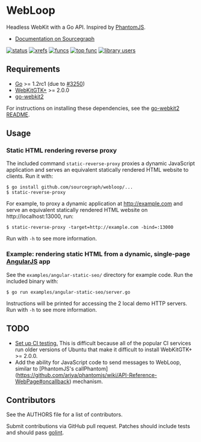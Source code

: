 # WebLoop

Headless WebKit with a Go API. Inspired by [PhantomJS](http://phantomjs.org/).

* [Documentation on Sourcegraph](https://sourcegraph.com/github.com/sourcegraph/webloop/tree)

[![status](https://sourcegraph.com/api/repos/github.com/sourcegraph/webloop/badges/status.png)](https://sourcegraph.com/github.com/sourcegraph/webloop)
[![xrefs](https://sourcegraph.com/api/repos/github.com/sourcegraph/webloop/badges/xrefs.png)](https://sourcegraph.com/github.com/sourcegraph/webloop)
[![funcs](https://sourcegraph.com/api/repos/github.com/sourcegraph/webloop/badges/funcs.png)](https://sourcegraph.com/github.com/sourcegraph/webloop)
[![top func](https://sourcegraph.com/api/repos/github.com/sourcegraph/webloop/badges/top-func.png)](https://sourcegraph.com/github.com/sourcegraph/webloop)
[![library users](https://sourcegraph.com/api/repos/github.com/sourcegraph/webloop/badges/library-users.png)](https://sourcegraph.com/github.com/sourcegraph/webloop)


## Requirements

* [Go](http://golang.org) >= 1.2rc1 (due to [#3250](https://code.google.com/p/go/issues/detail?id=3250))
* [WebKitGTK+](http://webkitgtk.org/) >= 2.0.0
* [go-webkit2](https://sourcegraph.com/github.com/sourcegraph/go-webkit2/readme)

For instructions on installing these dependencies, see the [go-webkit2
README](https://sourcegraph.com/github.com/sourcegraph/go-webkit2/readme).


## Usage


### Static HTML rendering reverse proxy

The included command `static-reverse-proxy` proxies a dynamic JavaScript application and serves an equivalent statically rendered HTML website to clients. Run it with:

```
$ go install github.com/sourcegraph/webloop/...
$ static-reverse-proxy
```

For example, to proxy a dynamic application at http://example.com and serve an
equivalent statically rendered HTML website on http://localhost:13000, run:

```
$ static-reverse-proxy -target=http://example.com -bind=:13000
```

Run with `-h` to see more information.


### Example: rendering static HTML from a dynamic, single-page [AngularJS](http://angularjs.org) app

See the `examples/angular-static-seo/` directory for example code. Run the included binary with:

```
$ go run examples/angular-static-seo/server.go
```

Instructions will be printed for accessing the 2 local demo HTTP servers. Run
with `-h` to see more information.


## TODO

* [Set up CI testing.](https://github.com/sourcegraph/webloop/issues/1) This
  is difficult because all of the popular CI services run older versions of
  Ubuntu that make it difficult to install WebKitGTK+ >= 2.0.0.
* Add the ability for JavaScript code to send messages to WebLoop, similar to
  [PhantomJS's callPhantom]
  (https://github.com/ariya/phantomjs/wiki/API-Reference-WebPage#oncallback)
  mechanism.


## Contributors

See the AUTHORS file for a list of contributors.

Submit contributions via GitHub pull request. Patches should include tests and
should pass [golint](https://github.com/golang/lint).
